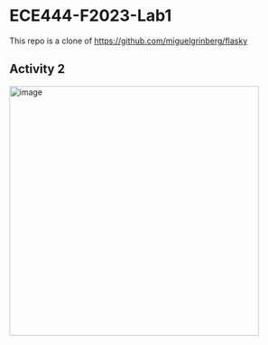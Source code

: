 # ECE444-F2023-Lab1
This repo is a clone of https://github.com/miguelgrinberg/flasky
## Activity 2
<img width="442" alt="image" src="https://github.com/Meining89/ECE444-F2023-Lab1/assets/97919828/653e3661-f83c-46c6-8883-1b380e327a1d">

